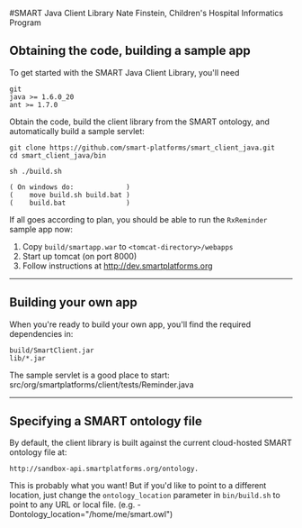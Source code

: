 #SMART Java Client Library
Nate Finstein, Children's Hospital Informatics Program

## Obtaining the code, building a sample app

To get started with the SMART Java Client Library, you'll need

    git
    java >= 1.6.0_20
    ant >= 1.7.0

Obtain the code, build the client library from the SMART ontology,
and automatically build a sample servlet:

    git clone https://github.com/smart-platforms/smart_client_java.git
    cd smart_client_java/bin

    sh ./build.sh

    ( On windows do:             )
    (    move build.sh build.bat )
    (    build.bat               )

If all goes according to plan, you should be able to run the
`RxReminder` sample app now:

  1. Copy `build/smartapp.war` to `<tomcat-directory>/webapps`
  2. Start up tomcat (on port 8000)
  3. Follow instructions at http://dev.smartplatforms.org

---
## Building your own app

When you're ready to build your own app, you'll find the required
dependencies in:

    build/SmartClient.jar
    lib/*.jar

The sample servlet is a good place to start:
    src/org/smartplatforms/client/tests/Reminder.java

---
## Specifying a SMART ontology file

By default, the client library is built against the current
cloud-hosted SMART ontology file at:

    http://sandbox-api.smartplatforms.org/ontology.

This is probably what you want!  But if you'd like to point to a
different location, just change the `ontology_location` parameter in
`bin/build.sh` to point to any URL or local file.
(e.g. -Dontology_location="/home/me/smart.owl")
